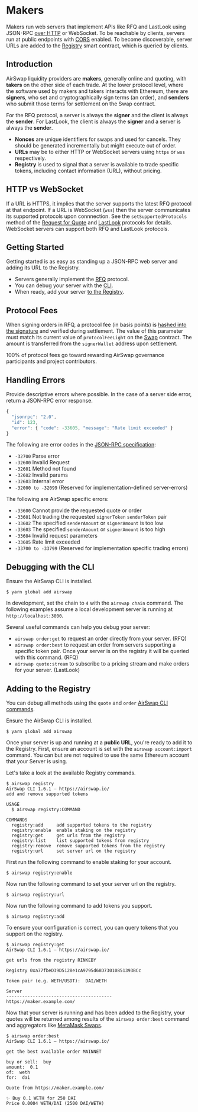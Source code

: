 # Makers

Makers run web servers that implement APIs like RFQ and LastLook using JSON-RPC [over HTTP](https://www.jsonrpc.org/historical/json-rpc-over-http.html) or WebSocket. To be reachable by clients, servers run at public endpoints with [CORS](https://developer.mozilla.org/en-US/docs/Web/HTTP/CORS) enabled. To become discoverable, server URLs are added to the [Registry](deployments.md) smart contract, which is queried by clients.

## Introduction

AirSwap liquidity providers are **makers**, generally online and quoting, with **takers** on the other side of each trade. At the lower protocol level, where the software used by makers and takers interacts with Ethereum, there are **signers**, who set and cryptographically sign terms (an order), and **senders** who submit those terms for settlement on the Swap contract.

For the RFQ protocol, a server is always the **signer** and the client is always the **sender**. For LastLook, the client is always the **signer** and a server is always the **sender**.

- **Nonces** are unique identifiers for swaps and used for cancels. They should be generated incrementally but might execute out of order.
- **URLs** may be to either HTTP or WebSocket servers using `https` or `wss` respectively.
- **Registry** is used to signal that a server is available to trade specific tokens, including contact information (URL), without pricing.

## HTTP vs WebSocket

If a URL is HTTPS, it implies that the server supports the latest RFQ protocol at that endpoint. If a URL is WebSocket (`wss`) then the server communicates its supported protocols upon connnection. See the `setSupportedProtocols` method of the [Request for Quote](protocols.md#rfq) and [LastLook](protocols.md#last-look) protocols for details. WebSocket servers can support both RFQ and LastLook protocols.

## Getting Started

Getting started is as easy as standing up a JSON-RPC web server and adding its URL to the Registry.

- Servers generally implement the [RFQ](protocols.md) protocol.
- You can debug your server with the [CLI](makers.md#debugging-with-the-cli).
- When ready, add your server [to the Registry](makers.md#adding-to-the-registry).

## Protocol Fees

When signing orders in RFQ, a protocol fee (in basis points) is [hashed into the signature](broken-reference) and verified during settlement. The value of this parameter must match its current value of `protocolFeeLight` on the [Swap](deployments.md) contract. The amount is transferred from the `signerWallet` address upon settlement.

100% of protocol fees go toward rewarding AirSwap governance participants and project contributors.

## Handling Errors

Provide descriptive errors where possible. In the case of a server side error, return a JSON-RPC error response.

```javascript
{
  "jsonrpc": "2.0",
  "id": 123,
  "error": { "code": -33605, "message": "Rate limit exceeded" }
}
```

The following are error codes in the [JSON-RPC specification](http://www.jsonrpc.org/specification#error_object):

- `-32700` Parse error
- `-32600` Invalid Request
- `-32601` Method not found
- `-32602` Invalid params
- `-32603` Internal error
- `-32000 to -32099` (Reserved for implementation-defined server-errors)

The following are AirSwap specific errors:

- `-33600` Cannot provide the requested quote or order
- `-33601` Not trading the requested `signerToken` `senderToken` pair
- `-33602` The specified `senderAmount` or `signerAmount` is too low
- `-33603` The specified `senderAmount` or `signerAmount` is too high
- `-33604` Invalid request parameters
- `-33605` Rate limit exceeded
- `-33700 to -33799` (Reserved for implementation specific trading errors)

## Debugging with the CLI

Ensure the AirSwap CLI is installed.

```
$ yarn global add airswap
```

In development, set the chain to `4` with the `airswap chain` command. The following examples assume a local development server is running at `http://localhost:3000`.

Several useful commands can help you debug your server:

- `airswap order:get` to request an order directly from your server. (RFQ)
- `airswap order:best` to request an order from servers supporting a specific token pair. Once your server is on the registry it will be queried with this command. (RFQ)
- `airswap quote:stream` to subscribe to a pricing stream and make orders for your server. (LastLook)

## Adding to the Registry

You can debug all methods using the `quote` and `order` [AirSwap CLI commands](https://github.com/airswap/airswap-cli#all-commands).

Ensure the AirSwap CLI is installed.

```
$ yarn global add airswap
```

Once your server is up and running at a **public URL**, you're ready to add it to the Registry. First, ensure an account is set with the `airswap account:import` command. You can but are not required to use the same Ethereum account that your Server is using.

Let's take a look at the available Registry commands.

```
$ airswap registry
AirSwap CLI 1.6.1 — https://airswap.io/
add and remove supported tokens

USAGE
  $ airswap registry:COMMAND

COMMANDS
  registry:add     add supported tokens to the registry
  registry:enable  enable staking on the registry
  registry:get     get urls from the registry
  registry:list    list supported tokens from registry
  registry:remove  remove supported tokens from the registry
  registry:url     set server url on the registry
```

First run the following command to enable staking for your account.

```
$ airswap registry:enable
```

Now run the following command to set your server url on the registry.

```
$ airswap registry:url
```

Now run the following command to add tokens you support.

```
$ airswap registry:add
```

To ensure your configuration is correct, you can query tokens that you support on the registry.

```
$ airswap registry:get
AirSwap CLI 1.6.1 — https://airswap.io/

get urls from the registry RINKEBY

Registry 0xa77fbeD39D5128e1cA9795d68D73010851393BCc

Token pair (e.g. WETH/USDT):  DAI/WETH

Server
----------------------------------------
https://maker.example.com/
```

Now that your server is running and has been added to the Registry, your quotes will be returned among results of the `airswap order:best` command and aggregators like [MetaMask Swaps](https://medium.com/metamask/introducing-metamask-swaps-84318c643785).

```
$ airswap order:best
AirSwap CLI 1.6.1 — https://airswap.io/

get the best available order MAINNET

buy or sell:  buy
amount:  0.1
of:  weth
for:  dai

Quote from https://maker.example.com/

✨ Buy 0.1 WETH for 250 DAI
Price 0.0004 WETH/DAI (2500 DAI/WETH)
```
